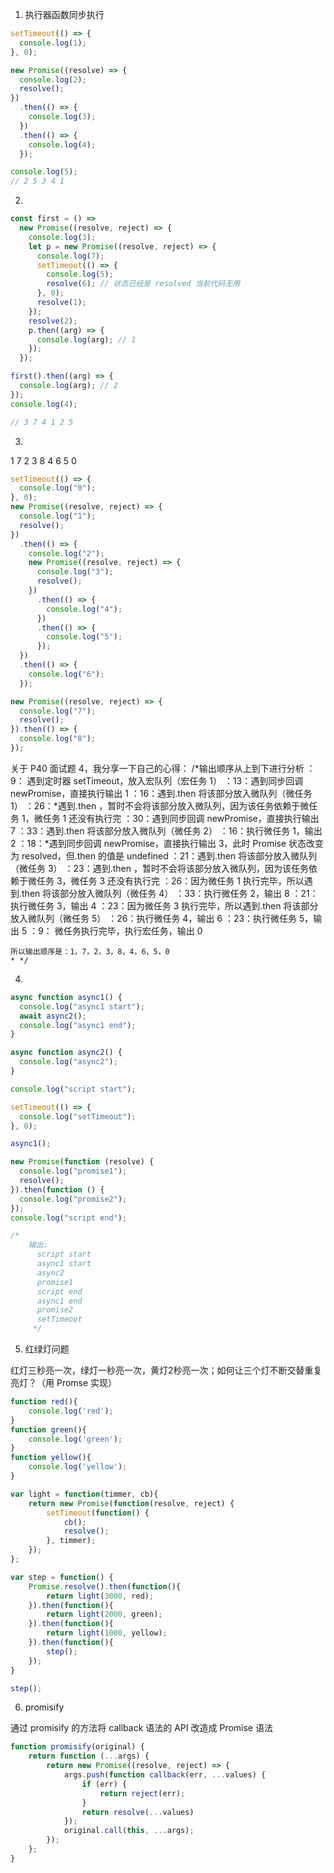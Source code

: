 1. 执行器函数同步执行

```javascript
setTimeout(() => {
  console.log(1);
}, 0);

new Promise((resolve) => {
  console.log(2);
  resolve();
})
  .then(() => {
    console.log(3);
  })
  .then(() => {
    console.log(4);
  });

console.log(5);
// 2 5 3 4 1
```

2.

```javascript
const first = () =>
  new Promise((resolve, reject) => {
    console.log(3);
    let p = new Promise((resolve, reject) => {
      console.log(7);
      setTimeout(() => {
        console.log(5);
        resolve(6); // 状态已经是 resolved 当前代码无用
      }, 0);
      resolve(1);
    });
    resolve(2);
    p.then((arg) => {
      console.log(arg); // 1
    });
  });

first().then((arg) => {
  console.log(arg); // 2
});
console.log(4);

// 3 7 4 1 2 5
```

3.

1 7 2 3 8 4 6 5 0

```javascript
setTimeout(() => {
  console.log("0");
}, 0);
new Promise((resolve, reject) => {
  console.log("1");
  resolve();
})
  .then(() => {
    console.log("2");
    new Promise((resolve, reject) => {
      console.log("3");
      resolve();
    })
      .then(() => {
        console.log("4");
      })
      .then(() => {
        console.log("5");
      });
  })
  .then(() => {
    console.log("6");
  });

new Promise((resolve, reject) => {
  console.log("7");
  resolve();
}).then(() => {
  console.log("8");
});
```

关于 P40 面试题 4，我分享一下自己的心得：
/*输出顺序从上到下进行分析
：9： 遇到定时器 setTimeout，放入宏队列（宏任务 1）
：13：遇到同步回调 newPromise，直接执行输出 1
：16：遇到.then 将该部分放入微队列（微任务 1）
：26：*遇到.then ，暂时不会将该部分放入微队列，因为该任务依赖于微任务 1，微任务 1 还没有执行完
：30：遇到同步回调 newPromise，直接执行输出 7
：33：遇到.then 将该部分放入微队列（微任务 2）
：16：执行微任务 1，输出 2
：18：\*遇到同步回调 newPromise，直接执行输出 3，此时 Promise 状态改变为 resolved，但.then 的值是 undefined
：21：遇到.then 将该部分放入微队列（微任务 3）
：23：遇到.then ，暂时不会将该部分放入微队列，因为该任务依赖于微任务 3，微任务 3 还没有执行完
：26：因为微任务 1 执行完毕，所以遇到.then 将该部分放入微队列（微任务 4）
：33：执行微任务 2，输出 8
：21：执行微任务 3，输出 4
：23：因为微任务 3 执行完毕，所以遇到.then 将该部分放入微队列（微任务 5）
：26：执行微任务 4，输出 6
：23：执行微任务 5，输出 5
：9： 微任务执行完毕，执行宏任务，输出 0

    所以输出顺序是：1，7，2，3，8，4，6，5，0
    * */

4.

```javascript
async function async1() {
  console.log("async1 start");
  await async2();
  console.log("async1 end");
}

async function async2() {
  console.log("async2");
}

console.log("script start");

setTimeout(() => {
  console.log("setTimeout");
}, 0);

async1();

new Promise(function (resolve) {
  console.log("promise1");
  resolve();
}).then(function () {
  console.log("promise2");
});
console.log("script end");

/* 
    输出: 
      script start
      async1 start
      async2
      promise1
      script end
      async1 end
      promise2
      setTimeout
     */
```

5. 红绿灯问题

红灯三秒亮一次，绿灯一秒亮一次，黄灯2秒亮一次；如何让三个灯不断交替重复亮灯？（用 Promse 实现）

```javaScript
function red(){
    console.log('red');
}
function green(){
    console.log('green');
}
function yellow(){
    console.log('yellow');
}

var light = function(timmer, cb){
    return new Promise(function(resolve, reject) {
        setTimeout(function() {
            cb();
            resolve();
        }, timmer);
    });
};

var step = function() {
    Promise.resolve().then(function(){
        return light(3000, red);
    }).then(function(){
        return light(2000, green);
    }).then(function(){
        return light(1000, yellow);
    }).then(function(){
        step();
    });
}

step();
```

6. promisify

通过 promisify 的方法将 callback 语法的 API 改造成 Promise 语法

```javaScript
function promisify(original) {
    return function (...args) {
        return new Promise((resolve, reject) => {
            args.push(function callback(err, ...values) {
                if (err) {
                    return reject(err);
                }
                return resolve(...values)
            });
            original.call(this, ...args);
        });
    };
}
```


